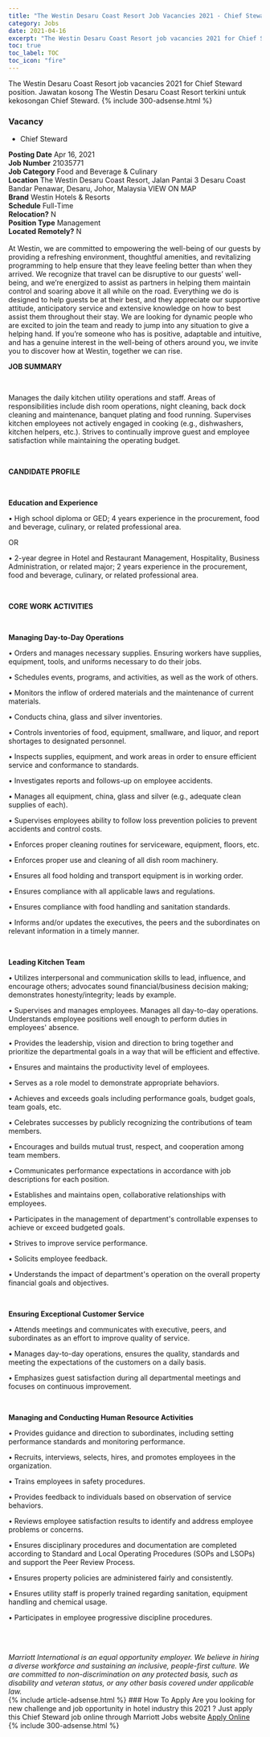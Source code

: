 ```yaml
---
title: "The Westin Desaru Coast Resort Job Vacancies 2021 - Chief Steward" 
category: Jobs 
date: 2021-04-16 
excerpt: "The Westin Desaru Coast Resort job vacancies 2021 for Chief Steward position. Jawatan kosong The Westin Desaru Coast Resort terkini untuk kekosongan Chief Steward." 
toc: true 
toc_label: TOC 
toc_icon: "fire" 
--- 
```


The Westin Desaru Coast Resort job vacancies 2021 for Chief Steward position. Jawatan kosong The Westin Desaru Coast Resort terkini untuk kekosongan Chief Steward. 
{% include 300-adsense.html %} 
### Vacancy 
- Chief Steward 
<div><div><b>Posting Date</b> Apr 16, 2021<br><b>Job Number</b> 21035771<br><b>Job Category</b> Food and Beverage &amp; Culinary<br><b>Location</b> The Westin Desaru Coast Resort, Jalan Pantai 3 Desaru Coast Bandar Penawar, Desaru, Johor, Malaysia VIEW ON MAP<br><b>Brand</b> Westin Hotels &amp; Resorts<br><b>Schedule</b> Full-Time<br><b>Relocation?</b> N<br><b>Position Type</b> Management<br><b>Located Remotely?</b> N<br><br>At Westin, we are committed to empowering the well-being of our guests by providing a refreshing environment, thoughtful amenities, and revitalizing programming to help ensure that they leave feeling better than when they arrived. We recognize that travel can be disruptive to our guests&#8217; well-being, and we&#8217;re energized to assist as partners in helping them maintain control and soaring above it all while on the road. Everything we do is designed to help guests be at their best, and they appreciate our supportive attitude, anticipatory service and extensive knowledge on how to best assist them throughout their stay. We are looking for dynamic people who are excited to join the team and ready to jump into any situation to give a helping hand. If you&#8217;re someone who has is positive, adaptable and intuitive, and has a genuine interest in the well-being of others around you, we invite you to discover how at Westin, together we can rise.<br></div><div> <p><strong>JOB SUMMARY</strong></p> <p>&#160;</p> <p>Manages the daily kitchen utility operations and staff. Areas of responsibilities include dish room operations, night cleaning, back dock cleaning and maintenance, banquet plating and food running. Supervises kitchen employees not actively engaged in cooking (e.g., dishwashers, kitchen helpers, etc.). Strives to continually improve guest and employee satisfaction while maintaining the operating budget.</p> <p>&#160;</p> <p><strong>CANDIDATE PROFILE </strong></p> <p>&#160;</p> <p><strong>Education and Experience</strong></p> <p>&#8226; High school diploma or GED; 4 years experience in the procurement, food and beverage, culinary, or related professional area.</p> <p>OR</p> <p>&#8226; 2-year degree in Hotel and Restaurant Management, Hospitality, Business Administration, or related major; 2 years experience in the procurement, food and beverage, culinary, or related professional area.</p> <p>&#160;</p> <p><strong>CORE WORK ACTIVITIES</strong></p> <p>&#160;</p> <p><strong>Managing Day-to-Day Operations</strong></p> <p>&#8226; Orders and manages necessary supplies. Ensuring workers have supplies, equipment, tools, and uniforms necessary to do their jobs.</p> <p>&#8226; Schedules events, programs, and activities, as well as the work of others.</p> <p>&#8226; Monitors the inflow of ordered materials and the maintenance of current materials.</p> <p>&#8226; Conducts china, glass and silver inventories.</p> <p>&#8226; Controls inventories of food, equipment, smallware, and liquor, and report shortages to designated personnel.</p> <p>&#8226; Inspects supplies, equipment, and work areas in order to ensure efficient service and conformance to standards.</p> <p>&#8226; Investigates reports and follows-up on employee accidents.</p> <p>&#8226; Manages all equipment, china, glass and silver (e.g., adequate clean supplies of each).</p> <p>&#8226; Supervises employees ability to follow loss prevention policies to prevent accidents and control costs.</p> <p>&#8226; Enforces proper cleaning routines for serviceware, equipment, floors, etc.</p> <p>&#8226; Enforces proper use and cleaning of all dish room machinery.</p> <p>&#8226; Ensures all food holding and transport equipment is in working order.</p> <p>&#8226; Ensures compliance with all applicable laws and regulations.</p> <p>&#8226; Ensures compliance with food handling and sanitation standards.</p> <p>&#8226; Informs and/or updates the executives, the peers and the subordinates on relevant information in a timely manner.</p> <p>&#160;</p> <p><strong>Leading Kitchen Team</strong></p> <p>&#8226; Utilizes interpersonal and communication skills to lead, influence, and encourage others; advocates sound financial/business decision making; demonstrates honesty/integrity; leads by example.</p> <p>&#8226; Supervises and manages employees. Manages all day-to-day operations. Understands employee positions well enough to perform duties in employees' absence.</p> <p>&#8226; Provides the leadership, vision and direction to bring together and prioritize the departmental goals in a way that will be efficient and effective.</p> <p>&#8226; Ensures and maintains the productivity level of employees.</p> <p>&#8226; Serves as a role model to demonstrate appropriate behaviors.</p> <p>&#8226; Achieves and exceeds goals including performance goals, budget goals, team goals, etc.</p> <p>&#8226; Celebrates successes by publicly recognizing the contributions of team members.</p> <p>&#8226; Encourages and builds mutual trust, respect, and cooperation among team members.</p> <p>&#8226; Communicates performance expectations in accordance with job descriptions for each position.</p> <p>&#8226; Establishes and maintains open, collaborative relationships with employees.</p> <p>&#8226; Participates in the management of department's controllable expenses to achieve or exceed budgeted goals.</p> <p>&#8226; Strives to improve service performance.</p> <p>&#8226; Solicits employee feedback.</p> <p>&#8226; Understands the impact of department's operation on the overall property financial goals and objectives.</p> <p>&#160;</p> <p><strong>Ensuring Exceptional Customer Service</strong></p> <p>&#8226; Attends meetings and communicates with executive, peers, and subordinates as an effort to improve quality of service.</p> <p>&#8226; Manages day-to-day operations, ensures the quality, standards and meeting the expectations of the customers on a daily basis.</p> <p>&#8226; Emphasizes guest satisfaction during all departmental meetings and focuses on continuous improvement.</p> <p>&#160;</p> <p><strong>Managing and Conducting </strong> <strong>Human Resource Activities</strong></p> <p>&#8226; Provides guidance and direction to subordinates, including setting performance standards and monitoring performance.</p> <p>&#8226; Recruits, interviews, selects, hires, and promotes employees in the organization.</p> <p>&#8226; Trains employees in safety procedures.</p> <p>&#8226; Provides feedback to individuals based on observation of service behaviors.</p> <p>&#8226; Reviews employee satisfaction results to identify and address employee problems or concerns.</p> <p>&#8226; Ensures disciplinary procedures and documentation are completed according to Standard and Local Operating Procedures (SOPs and LSOPs) and support the Peer Review Process.</p> <p>&#8226; Ensures property policies are administered fairly and consistently.</p> <p>&#8226; Ensures utility staff is properly trained regarding sanitation, equipment handling and chemical usage.</p> <p>&#8226; Participates in employee progressive discipline procedures.</p> <p>&#160;</p> </div> <div> &#160;</div> <em>Marriott International is an equal opportunity employer.&#160;We believe in hiring a diverse workforce and sustaining an inclusive, people-first culture.&#160;We are committed to non-discrimination on&#160;any&#160;protected&#160;basis, such as disability and veteran status, or any other basis covered under applicable law.</em><br></div> 
{% include article-adsense.html %} 
### How To Apply 
Are you looking for new challenge and job opportunity in hotel industry this 2021 ?
Just apply this Chief Steward job online through Marriott Jobs website 
<a href="https://jobs.marriott.com/marriott/jobs/21035771?lang=en-us" class="btn btn--info" target="_blank" rel="nofollow noopenner">Apply Online</a> 
{% include 300-adsense.html %} 